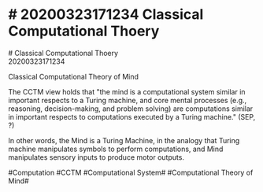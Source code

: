 # \# 20200323171234 Classical Computational Thoery

\# Classical Computational Thoery\
20200323171234

Classical Computational Theory of Mind

The CCTM view holds that "the mind is a computational system similar in important respects to a Turing machine, and core mental processes (e.g., reasoning, decision-making, and problem solving) are computations similar in important respects to computations executed by a Turing machine." (SEP, ?)

In other words, the Mind is a Turing Machine, in the analogy that Turing machine manipulates symbols to perform computations, and Mind manipulates sensory inputs to produce motor outputs.

\#Computation \#CCTM \#Computational System\# \#Computational Theory of Mind\#
